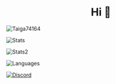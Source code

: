 <h1 align="center">Hi 👋</h1>
<p> <img src="https://komarev.com/ghpvc/?username=ArmAgeeda&label=Profile%20views&color=0e75b6&style=flat" alt="Taiga74164" /> </p>
<p> <img alt="Stats" src="https://github-readme-stats.vercel.app/api?username=ArmAgeeda&count_private=true&show_icons=true&show_icons=true&theme=dracula" /> </p>
<p> <img alt="Stats2" src="https://github-readme-streak-stats.herokuapp.com/?user=ArmAgeeda&theme=dracula" /> </p>
<p> <img alt="Languages" src="https://github-readme-stats.vercel.app/api/top-langs/?username=ArmAgeeda&layout=compact&langs_count=10&show_icons=true&theme=dracula" /> </p>
<a href="https://discord.com/users/837457637409816627"><img src="https://lanyard.cnrad.dev/api/837457637409816627?borderRadius=20px&bg=00000000" alt="Discord" /></a>
